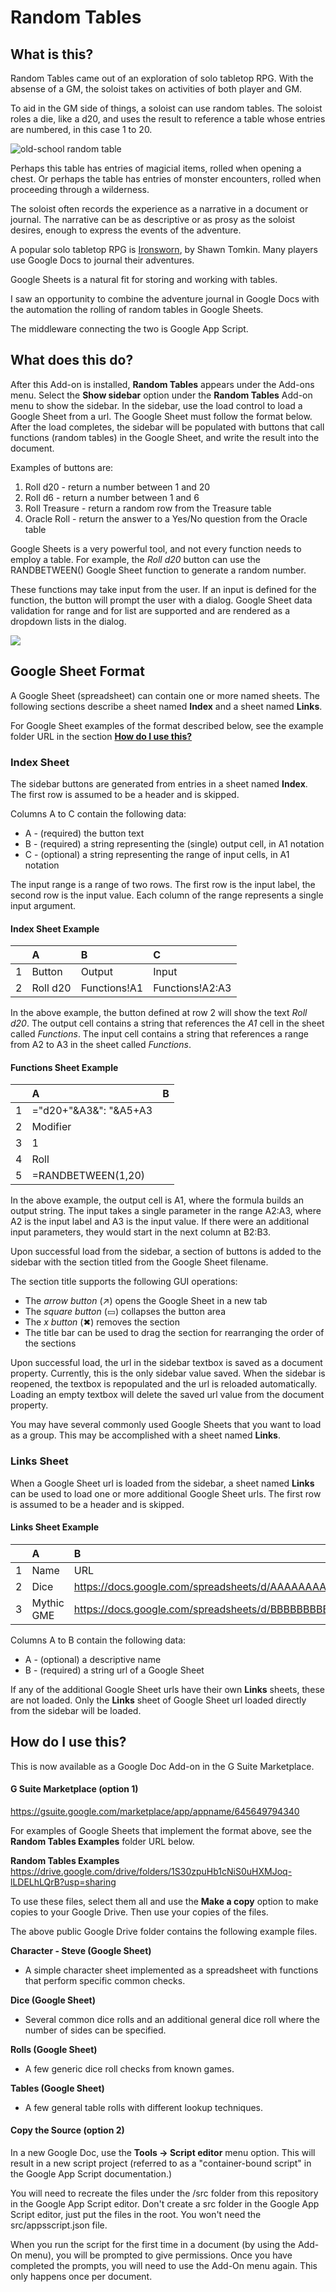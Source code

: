 # Random Tables 

## What is this?  

Random Tables came out of an exploration of solo tabletop RPG. With the absense of a GM, the soloist takes on activities of both player and GM.  

To aid in the GM side of things, a soloist can use random tables. The soloist roles a die, like a d20, and uses the result to reference a table whose entries are numbered, in this case 1 to 20.  

![old-school random table](/images/keep_table.jpg)

Perhaps this table has entries of magicial items, rolled when opening a chest. Or perhaps the table has entries of monster encounters, rolled when proceeding through a wilderness.  

The soloist often records the experience as a narrative in a document or journal. The narrative can be as descriptive or as prosy as the soloist desires, enough to express the events of the adventure.  

A popular solo tabletop RPG is [Ironsworn](https://www.ironswornrpg.com/), by Shawn Tomkin. Many players use Google Docs to journal their adventures.

Google Sheets is a natural fit for storing and working with tables.  

I saw an opportunity to combine the adventure journal in Google Docs with the automation the rolling of random tables in Google Sheets. 

The middleware connecting the two is Google App Script.

## What does this do?

After this Add-on is installed, **Random Tables** appears under the Add-ons menu. Select the **Show sidebar** option under the **Random Tables** Add-on menu to show the sidebar.  In the sidebar, use the load control to load a Google Sheet from a url. The Google Sheet must follow the format below. After the load completes, the sidebar will be populated with buttons that call functions (random tables) in the Google Sheet, and write the result into the document.

Examples of buttons are: 
1. Roll d20 - return a number between 1 and 20 
2. Roll d6 - return a number between 1 and 6
3. Roll Treasure - return a random row from the Treasure table
4. Oracle Roll - return the answer to a Yes/No question from the Oracle table

Google Sheets is a very powerful tool, and not every function needs to employ a table. For example, the *Roll d20* button can use the RANDBETWEEN() Google Sheet function to generate a random number.  

These functions may take input from the user. If an input is defined for the function, the button will prompt the user with a dialog.  Google Sheet data validation for range and for list are supported and are rendered as a dropdown lists in the dialog.

![](/images/screen1.png)

## Google Sheet Format

A Google Sheet (spreadsheet) can contain one or more named sheets. The following sections describe a sheet named **Index** and a sheet named **Links**.

For Google Sheet examples of the format described below, see the example folder URL in the section [**How do I use this?**](#how-do-i-use-this)

### Index Sheet
The sidebar buttons are generated from entries in a sheet named **Index**.  The first row is assumed to be a header and is skipped.  

Columns A to C contain the following data:  
* A - (required) the button text
* B - (required) a string representing the (single) output cell, in A1 notation
* C - (optional) a string representing the range of input cells, in A1 notation

The input range is a range of two rows. The first row is the input label, the second row is the input value. Each column of the range represents a single input argument.  

#### Index Sheet Example
|      | A        | B            | C               |
| :--- | :---     | :---         | :---            |
| 1    | Button   | Output       | Input           |
| 2    | Roll d20 | Functions!A1 | Functions!A2:A3 |

In the above example, the button defined at row 2 will show the text *Roll d20*. The output cell contains a string that references the *A1* cell in the sheet called *Functions*. The input cell contains a string that references a range from A2 to A3 in the sheet called *Functions*.  

#### Functions Sheet Example
|      | A                  | B     |
| :--- | :---               | :---  |
| 1    | ="d20+"&A3&": "&A5+A3  |       |
| 2    | Modifier           |       |
| 3    | 1                  |       |
| 4    | Roll               |       |
| 5    | =RANDBETWEEN(1,20) |       |

In the above example, the output cell is A1, where the formula builds an output string. The input takes a single parameter in the range A2:A3, where A2 is the input label and A3 is the input value. If there were an additional input parameters, they would start in the next column at B2:B3. 

Upon successful load from the sidebar, a section of buttons is added to the sidebar with the section titled from the Google Sheet filename.  

The section title supports the following GUI operations:
* The *arrow button* (&nearr;) opens the Google Sheet in a new tab
* The *square button* (&rect;) collapses the button area
* The *x button* (&#10006;) removes the section
* The title bar can be used to drag the section for rearranging the order of the sections

Upon successful load, the url in the sidebar textbox is saved as a document property. Currently, this is the only sidebar value saved. When the sidebar is reopened, the textbox is repopulated and the url is reloaded automatically. Loading an empty textbox will delete the saved url value from the document property.  

You may have several commonly used Google Sheets that you want to load as a group. This may be accomplished with a sheet named **Links**.

### Links Sheet

When a Google Sheet url is loaded from the sidebar, a sheet named **Links** can be used to load one or more additional Google Sheet urls.  The first row is assumed to be a header and is skipped.  

#### Links Sheet Example
|      | A        | B            | 
| :--- | :---     | :---         | 
| 1    | Name     | URL          | 
| 2    | Dice     | https://docs.google.com/spreadsheets/d/AAAAAAAAAAAAAAAAAAAAAAAAAAAAAAAAAAAAAAAAAAAA/edit | 
| 3    | Mythic GME     | https://docs.google.com/spreadsheets/d/BBBBBBBBBBBBBBBBBBBBBBBBBBBBBBBBBBBBBBBBBBBB/edit | 

Columns A to B contain the following data:  
* A - (optional) a descriptive name
* B - (required) a string url of a Google Sheet

If any of the additional Google Sheet urls have their own **Links** sheets, these are not loaded. Only the **Links** sheet of Google Sheet url loaded directly from the sidebar will be loaded.  

## How do I use this?

This is now available as a Google Doc Add-on in the G Suite Marketplace.

#### G Suite Marketplace (option 1)
https://gsuite.google.com/marketplace/app/appname/645649794340

For examples of Google Sheets that implement the format above, see the **Random Tables Examples** folder URL below.

**Random Tables Examples**   
https://drive.google.com/drive/folders/1S30zpuHb1cNiS0uHXMJoq-lLDELhLQrB?usp=sharing

To use these files, select them all and use the **Make a copy** option to make copies to your Google Drive. Then use your copies of the files.

The above public Google Drive folder contains the following example files.

**Character - Steve (Google Sheet)**  
* A simple character sheet implemented as a spreadsheet with functions that perform specific common checks.

**Dice (Google Sheet)**  
* Several common dice rolls and an additional general dice roll where the number of sides can be specified.

**Rolls (Google Sheet)**  
* A few generic dice roll checks from known games.

**Tables (Google Sheet)**  
* A few general table rolls with different lookup techniques.

#### Copy the Source (option 2)

In a new Google Doc, use the **Tools -> Script editor** menu option. This will result in a new script project (referred to as a "container-bound script" in the Google App Script documentation.)  

You will need to recreate the files under the /src folder from this repository in the Google App Script editor. Don't create a src folder in the Google App Script editor, just put the files in the root. You won't need the src/appsscript.json file.

When you run the script for the first time in a document (by using the Add-On menu), you will be prompted to give permissions. Once you have completed the prompts, you will need to use the Add-On menu again.  This only happens once per document.  

